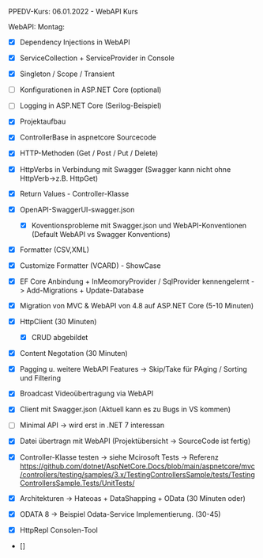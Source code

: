 PPEDV-Kurs: 06.01.2022 - WebAPI Kurs 


WebAPI:
Montag:
- [x] Dependency Injections in WebAPI
- [x] ServiceCollection + ServiceProvider in Console 
- [x] Singleton / Scope / Transient  
- [ ] Konfigurationen in ASP.NET Core (optional)
- [ ] Logging in ASP.NET Core (Serilog-Beispiel)
- [x] Projektaufbau 
- [x] ControllerBase in aspnetcore Sourcecode
- [x] HTTP-Methoden (Get / Post / Put / Delete)
- [x] HttpVerbs in Verbindung mit Swagger (Swagger kann nicht ohne HttpVerb->z.B. HttpGet)
- [x] Return Values - Controller-Klasse
- [x] OpenAPI-SwaggerUI-swagger.json
  - [x] Koventionsprobleme mit Swagger.json und WebAPI-Konventionen (Default WebAPI vs Swagger Konventions)
- [x] Formatter (CSV,XML)
- [x] Customize Formatter (VCARD) - ShowCase 
- [x] EF Core Anbindung + InMeomoryProvider / SqlProvider kennengelernt -> Add-Migrations + Update-Database


- [x] Migration von MVC & WebAPI von 4.8 auf ASP.NET Core (5-10 Minuten)
- [x] HttpClient (30 Minuten)
	- [x] CRUD abgebildet
- [x] Content Negotation (30 Minuten)
- [x] Pagging u. weitere WebAPI Features -> Skip/Take für PAging / Sorting und Filtering
- [x] Broadcast Videoübertragung via WebAPI

- [x] Client mit Swagger.json (Aktuell kann es zu Bugs in VS kommen)


- [ ] Minimal API -> wird erst in .NET 7 interessan
- [x] Datei übertragn mit WebAPI (Projektübersicht -> SourceCode ist fertig)
- [x] Controller-Klasse testen -> siehe Mcirosoft Tests -> Referenz https://github.com/dotnet/AspNetCore.Docs/blob/main/aspnetcore/mvc/controllers/testing/samples/3.x/TestingControllersSample/tests/TestingControllersSample.Tests/UnitTests/
- [x] Architekturen -> Hateoas + DataShapping + OData (30 Minuten oder) 
- [x] ODATA 8 -> Beispiel Odata-Service Implementierung.  (30-45)
- [x] HttpRepl Consolen-Tool 

- []


